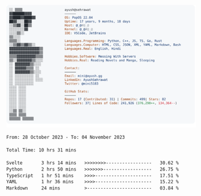 <a href="https://github.com/AyushSehrawat/AyushSehrawat">
  <picture>
    <source media="(prefers-color-scheme: dark)" srcset="https://raw.githubusercontent.com/AyushSehrawat/AyushSehrawat/main/dark_mode.svg">
    <img alt="Andrew Grant's GitHub Profile README" src="https://raw.githubusercontent.com/AyushSehrawat/AyushSehrawat/main/light_mode.svg">
  </picture>
</a>

<!--START_SECTION:waka-->

```txt
From: 28 October 2023 - To: 04 November 2023

Total Time: 10 hrs 31 mins

Svelte       3 hrs 14 mins   >>>>>>>>-----------------   30.62 %
Python       2 hrs 50 mins   >>>>>>>------------------   26.75 %
TypeScript   1 hr 51 mins    >>>>---------------------   17.51 %
YAML         1 hr 36 mins    >>>>---------------------   15.22 %
Markdown     24 mins         >------------------------   03.84 %
```

<!--END_SECTION:waka-->
